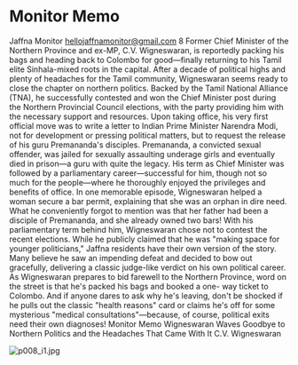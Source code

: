 # Monitor Memo

Jaffna Monitor
hellojaffnamonitor@gmail.com
8
Former Chief Minister of the Northern 
Province and ex-MP, C.V. Wigneswaran, is 
reportedly packing his bags and heading back 
to Colombo for good—finally returning to 
his Tamil elite Sinhala-mixed roots in the 
capital. After a decade of political highs and 
plenty of headaches for the Tamil community, 
Wigneswaran seems ready to close the chapter 
on northern politics.
Backed by the Tamil National Alliance (TNA), 
he successfully contested and won the Chief 
Minister post during the Northern Provincial 
Council elections, with the party providing 
him with the necessary support and resources. 
Upon taking office, his very first official move 
was to write a letter to Indian Prime Minister 
Narendra Modi, not for development or 
pressing political matters, but to request the 
release of his guru Premananda's disciples. 
Premananda, a convicted sexual offender, was 
jailed for sexually assaulting underage girls 
and eventually died in prison—a guru with 
quite the legacy.
His term as Chief Minister was followed by 
a parliamentary career—successful for him, 
though not so much for the people—where 
he thoroughly enjoyed the privileges and 
benefits of office. In one memorable episode, 
Wigneswaran helped a woman secure a bar 
permit, explaining that she was an orphan 
in dire need. What he conveniently forgot 
to mention was that her father had been a 
disciple of Premananda, and she already 
owned two bars!
With his parliamentary term behind him, 
Wigneswaran chose not to contest the recent 
elections. While he publicly claimed that he 
was "making space for younger politicians," 
Jaffna residents have their own version of 
the story. Many believe he saw an impending 
defeat and decided to bow out gracefully, 
delivering a classic judge-like verdict on his 
own political career.
As Wigneswaran prepares to bid farewell to 
the Northern Province, word on the street is 
that he's packed his bags and booked a one-
way ticket to Colombo. And if anyone dares 
to ask why he's leaving, don't be shocked if he 
pulls out the classic "health reasons" card or 
claims he's off for some mysterious "medical 
consultations"—because, of course, political 
exits need their own diagnoses! 
Monitor Memo
Wigneswaran Waves 
Goodbye to Northern 
Politics and the 
Headaches That 
Came With It
C.V. Wigneswaran

![p008_i1.jpg](images_out/006_monitor_memo/p008_i1.jpg)

